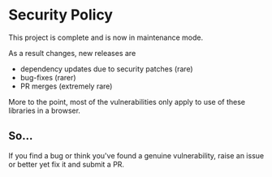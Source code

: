 # Security Policy

This project is complete and is now in maintenance mode.

As a result changes, new releases are 
* dependency updates due to security patches (rare)
* bug-fixes (rarer)
* PR merges (extremely rare)

More to the point, most of the vulnerabilities only apply to use of these libraries in a browser.

## So... 
If you find a bug or think you've found a genuine vulnerability, raise an issue or better yet fix it and submit a PR.
